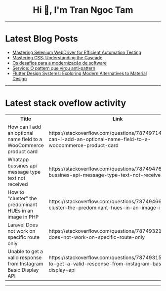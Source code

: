 <h1 align="center">Hi 👋, I'm Tran Ngoc Tam</h1>

---

# Latest Blog Posts 
<!-- BLOG-POST-LIST:START -->
- [Mastering Selenium WebDriver for Efficient Automation Testing](https://dev.to/gadekar_sachin/mastering-selenium-webdriver-for-efficient-automation-testing-316h)
- [Mastering CSS: Understanding the Cascade](https://dev.to/mustapha/mastering-css-understanding-the-cascade-15g)
- [Os desafios para a modernização de software](https://dev.to/ramonduraes/os-desafios-para-a-modernizacao-de-software-3eo9)
- [Service: O pattern que virou anti-pattern](https://dev.to/asouza/service-o-pattern-que-virou-anti-pattern-568f)
- [Flutter Design Systems: Exploring Modern Alternatives to Material Design](https://dev.to/dinko7/flutter-design-systems-exploring-modern-alternatives-to-material-design-23e)
<!-- BLOG-POST-LIST:END -->

---

# Latest stack oveflow activity
<table>
  <tr><th>Title</th><th>Link</th></tr>
  <!-- STACKOVERFLOW:START --><tr><td>How can I add an optional name field to a WooCommerce product card</td><td>https://stackoverflow.com/questions/78749714/how-can-i-add-an-optional-name-field-to-a-woocommerce-product-card</td></tr><tr><td>Whatapp bussines api message type text not received</td><td>https://stackoverflow.com/questions/78749476/whatapp-bussines-api-message-type-text-not-received</td></tr><tr><td>How to &quot;cluster&quot; the predominant HUEs in an image in PHP</td><td>https://stackoverflow.com/questions/78749466/how-to-cluster-the-predominant-hues-in-an-image-in-php</td></tr><tr><td>Laravel Does not work on specific route only</td><td>https://stackoverflow.com/questions/78749321/laravel-does-not-work-on-specific-route-only</td></tr><tr><td>Unable to get a valid response from Instagram Basic Display API</td><td>https://stackoverflow.com/questions/78749315/unable-to-get-a-valid-response-from-instagram-basic-display-api</td></tr><!-- STACKOVERFLOW:END -->
</table>

---


